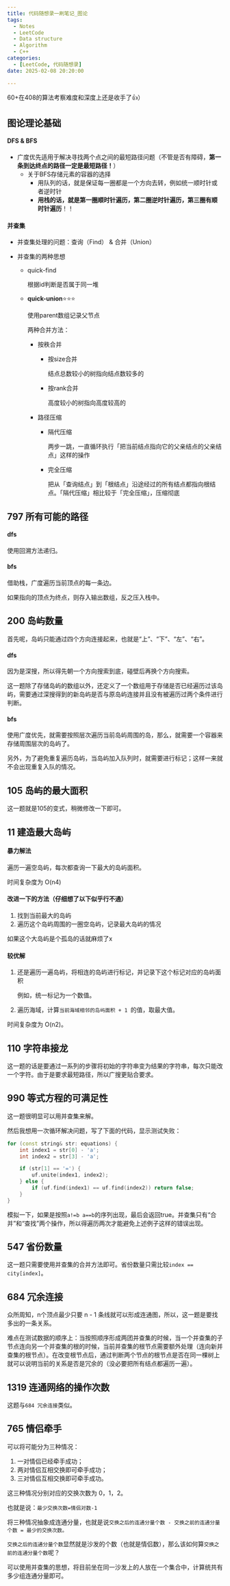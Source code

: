 ```yaml
---
title: 代码随想录一刷笔记_图论
tags: 
  - Notes
  - LeetCode
  - Data structure
  - Algorithm
  - C++
categories: 
  - [LeetCode, 代码随想录]
date: 2025-02-08 20:20:00

---
```


60+在408的算法考察难度和深度上还是收手了👍）

<!-- more -->

## 图论理论基础

#### DFS & BFS

- 广度优先适用于解决寻找两个点之间的最短路径问题（不管是否有障碍，**第一条到达终点的路径一定是最短路径！**）
  - 关于BFS存储元素的容器的选择
    - 用队列的话，就是保证每一圈都是一个方向去转，例如统一顺时针或者逆时针
    - **用栈的话，就是第一圈顺时针遍历，第二圈逆时针遍历，第三圈有顺时针遍历**！！

#### 并查集

- 并查集处理的问题：查询（Find） & 合并（Union）

- 并查集的两种思想

  - quick-find

    根据id判断是否属于同一堆

  - **quick-union**⭐⭐⭐

    使用parent数组记录父节点

    两种合并方法：

    - 按秩合并

      - 按size合并

        结点总数较小的树指向结点数较多的

      - 按rank合并

        高度较小的树指向高度较高的

    - 路径压缩

      - 隔代压缩

        两步一跳，一直循环执行「把当前结点指向它的父亲结点的父亲结点」这样的操作

      - 完全压缩

        把从「查询结点」到「根结点」沿途经过的所有结点都指向根结点。「隔代压缩」相比较于「完全压缩」，压缩彻底

## 797 所有可能的路径

#### dfs

使用回溯方法递归。

#### bfs

借助栈，广度遍历当前顶点的每一条边。

如果指向的顶点为终点，则存入输出数组，反之压入栈中。

## 200 岛屿数量

首先呢，岛屿只能通过四个方向连接起来，也就是“上”、“下”、“左”、“右”。

#### dfs

因为是深搜，所以得先朝一个方向搜索到底，碰壁后再换个方向搜索。

这一题除了存储岛屿的数组以外，还定义了一个数组用于存储是否已经遍历过该岛屿，需要通过深搜得到的新岛屿是否与原岛屿连接并且没有被遍历过两个条件进行判断。

#### bfs

使用广度优先，就需要按照层次遍历当前岛屿周围的岛，那么，就需要一个容器来存储周围层次的岛屿了。

另外，为了避免重复遍历岛屿，当岛屿加入队列时，就需要进行标记；这样一来就不会出现重复入队的情况。

## 105 岛屿的最大面积

这一题就是105的变式，稍微修改一下即可。

## 11 建造最大岛屿

#### 暴力解法

遍历一遍空岛屿，每次都查询一下最大的岛屿面积。

时间复杂度为 O(n4)

#### 改进一下的方法（仔细想了以下似乎行不通）

1. 找到当前最大的岛屿
2. 遍历这个岛屿周围的一圈空岛屿，记录最大岛屿的情况

如果这个大岛屿是个孤岛的话就麻烦了x

#### 较优解

1. 还是遍历一遍岛屿，将相连的岛屿进行标记，并记录下这个标记对应的岛屿面积

   例如，统一标记为一个数值。

2. 遍历海域，计算`当前海域相邻的岛屿面积 + 1 `的值，取最大值。

时间复杂度为 O(n2)。

## 110 字符串接龙

这一题的话是要通过一系列的步骤将初始的字符串变为结果的字符串，每次只能改一个字符。由于是要求最短路径，所以广搜更贴合要求。

## 990 等式方程的可满足性

这一题很明显可以用并查集来解。

然后我想用一次循环解决问题，写了下面的代码，显示测试失败：

```c++
for (const string& str: equations) {
    int index1 = str[0] - 'a';
    int index2 = str[3] - 'a';

    if (str[1] == '=') {
        uf.unite(index1, index2);
    } else {
        if (uf.find(index1) == uf.find(index2)) return false;
    }
}
```

模拟一下，如果是按照`a!=b a==b`的序列出现，最后会返回true。并查集只有“合并”和“查找”两个操作，所以得遍历两次才能避免上述例子这样的错误出现。

## 547 省份数量

这一题只需要使用并查集的合并方法即可。省份数量只需比较`index == city[index]`。

## 684 冗余连接

众所周知，n个顶点最少只要 n - 1 条线就可以形成连通图，所以，这一题是要找多出的一条关系。

难点在测试数据的顺序上：当按照顺序形成两团并查集的时候，当一个并查集的子节点连向另一个并查集的根的时候，当前并查集的根节点需要额外处理（连向新并查集的根节点）。在改变根节点后，通过判断两个节点的根节点是否在同一棵树上就可以说明当前的关系是否是冗余的（没必要把所有结点都遍历一遍）。

## 1319 连通网络的操作次数

这题与`684 冗余连接`类似。

## 765 情侣牵手

可以将可能分为三种情况：

1. 一对情侣已经牵手成功；
2. 两对情侣互相交换即可牵手成功；
3. 三对情侣互相交换即可牵手成功。

这三种情况分别对应的交换次数为 0，1，2。

也就是说：`最少交换次数=情侣对数-1`

将三种情况抽象成连通分量，也就是说`交换之后的连通分量个数 - 交换之前的连通分量个数 = 最少的交换次数。`

`交换之后的连通分量个数`显然就是沙发的个数（也就是情侣数），那么该如何算`交换之前的连通分量个数`呢？

可以使用并查集的思想，将目前坐在同一沙发上的人放在一个集合中，计算统共有多少组连通分量即可。
